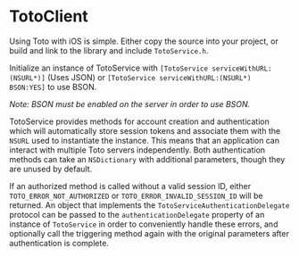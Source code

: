 TotoClient
==========
Using Toto with iOS is simple. Either copy the source into your project, or build and link to the library and include `TotoService.h`.

Initialize an instance of TotoService with `[TotoService serviceWithURL:(NSURL*)]` (Uses JSON) or `[TotoService serviceWithURL:(NSURL*) BSON:YES]` to use BSON.

_Note: BSON must be enabled on the server in order to use BSON._

TotoService provides methods for account creation and authentication which will automatically store session tokens and associate them with the `NSURL` used to
instantiate the instance. This means that an application can interact with multiple Toto servers independently. Both authentication methods can take an
`NSDictionary` with additional parameters, though they are unused by default.

If an authorized method is called without a valid session ID, either `TOTO_ERROR_NOT_AUTHORIZED` or `TOTO_ERROR_INVALID_SESSION_ID` will be returned. An object
that implements the `TotoServiceAuthenticationDelegate` protocol can be passed to the `authenticationDelegate` property of an instance of `TotoService` in
order to conveniently handle these errors, and optionally call the triggering method again with the original parameters after authentication is complete.

